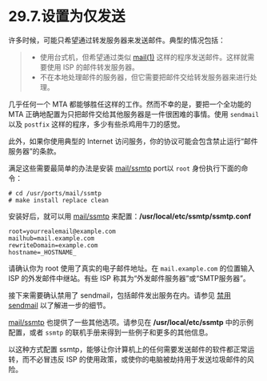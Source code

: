 # 29.7.设置为仅发送

许多时候，可能只希望通过转发服务器来发送邮件。典型的情况包括：

> - 使用台式机，但希望通过类似 [mail(1)](https://www.freebsd.org/cgi/man.cgi?query=mail&sektion=1&format=html) 这样的程序发送邮件。这样就需要使用 ISP 的邮件转发服务器。
> - 不在本地处理邮件的服务器，但它需要把邮件交给转发服务器来进行处理。

几乎任何一个 MTA 都能够胜任这样的工作。然而不幸的是，要把一个全功能的 MTA 正确地配置为只把邮件交给其他服务器是一件很困难的事情。使用 `sendmail` 以及 `postfix` 这样的程序，多少有些杀鸡用牛刀的感觉。

此外，如果你使用典型的 Internet 访问服务，你的协议可能会包含禁止运行“邮件服务器”的条款。

满足这些需要最简单的办法是安装 [mail/ssmtp](https://cgit.freebsd.org/ports/tree/mail/ssmtp/pkg-descr) port以 `root` 身份执行下面的命令：

```
# cd /usr/ports/mail/ssmtp
# make install replace clean
```

安装好后，就可以用 [mail/ssmtp](https://cgit.freebsd.org/ports/tree/mail/ssmtp/pkg-descr) 来配置：**/usr/local/etc/ssmtp/ssmtp.conf**

```
root=yourrealemail@example.com
mailhub=mail.example.com
rewriteDomain=example.com
hostname=_HOSTNAME_
```

请确认你为 root 使用了真实的电子邮件地址。在 `mail.example.com` 的位置输入 ISP 的外发邮件中继站。有些 ISP 称其为“外发邮件服务器”或“SMTP服务器”。

接下来需要确认禁用了 sendmail，包括邮件发出服务在内。请参见 [禁用 sendmail](https://docs.freebsd.org/en/books/handbook/mail/#mail-disable-sendmail) 以了解进一步的细节。

[mail/ssmtp](https://cgit.freebsd.org/ports/tree/mail/ssmtp/pkg-descr) 也提供了一些其他选项。请参见在 **/usr/local/etc/ssmtp** 中的示例配置，或者 `ssmtp` 的联机手册来得到一些例子和更多的其他信息。

以这种方式配置 ssmtp，能够让你计算机上的任何需要发送邮件的软件都正常运转，而不必冒违反 ISP 的使用政策，或使你的电脑被劫持用于发送垃圾邮件的风险。
